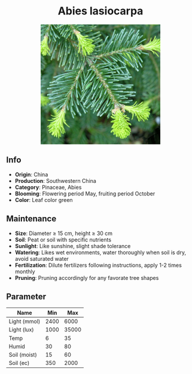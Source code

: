 <h1 align='center'>Abies lasiocarpa</h1>
<p align="center">
    <img 
        align='center'
        width='320'
        src="../images/abies lasiocarpa.png" 
        alt='Abies lasiocarpa' />
</p>

## Info

 - **Origin**: China
 - **Production**: Southwestern China
 - **Category**: Pinaceae, Abies
 - **Blooming**: Flowering period May, fruiting period October
 - **Color**: Leaf color green

## Maintenance

 - **Size**: Diameter ≥ 15 cm, height ≥ 30 cm
 - **Soil**: Peat or soil with specific nutrients
 - **Sunlight**: Like sunshine, slight shade tolerance
 - **Watering**: Likes wet environments, water thoroughly when soil is dry, avoid saturated water
 - **Fertilization**: Dilute fertilizers following instructions, apply 1-2 times monthly
 - **Pruning**: Pruning accordingly for any favorate tree shapes

## Parameter

| Name         | Min  | Max   |
|--------------|------|-------|
| Light (mmol) | 2400 | 6000  |
| Light (lux)  | 1000 | 35000 |
| Temp         | 6    | 35    |
| Humid        | 30   | 80    |
| Soil (moist) | 15   | 60    |
| Soil (ec)    | 350  | 2000  |